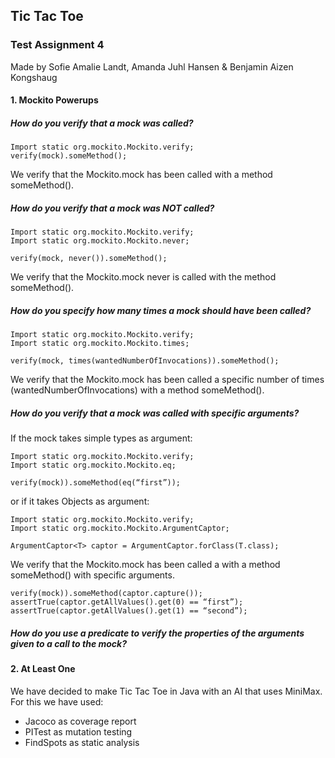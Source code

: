 ## Tic Tac Toe
 
### Test Assignment 4 

Made by Sofie Amalie Landt, Amanda Juhl Hansen & Benjamin Aizen Kongshaug

#### 1. Mockito Powerups

##### How do you verify that a mock was called?
```
Import static org.mockito.Mockito.verify;
verify(mock).someMethod();
```

We verify that the Mockito.mock has been called with a method someMethod().

##### How do you verify that a mock was NOT called?
```
Import static org.mockito.Mockito.verify;
Import static org.mockito.Mockito.never;

verify(mock, never()).someMethod();
```
We verify that the Mockito.mock never is called with the method someMethod().

##### How do you specify how many times a mock should have been called?
```
Import static org.mockito.Mockito.verify;
Import static org.mockito.Mockito.times;

verify(mock, times(wantedNumberOfInvocations)).someMethod();
```

We verify that the Mockito.mock has been called a specific number of times (wantedNumberOfInvocations) with a method someMethod().

##### How do you verify that a mock was called with specific arguments?

If the mock takes simple types as argument:

```
Import static org.mockito.Mockito.verify;
Import static org.mockito.Mockito.eq;

verify(mock)).someMethod(eq(“first”));
```

or if it takes Objects as argument:

```
Import static org.mockito.Mockito.verify;
Import static org.mockito.Mockito.ArgumentCaptor;

ArgumentCaptor<T> captor = ArgumentCaptor.forClass(T.class);
```

We verify that the Mockito.mock has been called a with a method someMethod() with specific arguments.

```
verify(mock)).someMethod(captor.capture());
assertTrue(captor.getAllValues().get(0) == “first”);
assertTrue(captor.getAllValues().get(1) == “second”);
```

##### How do you use a predicate to verify the properties of the arguments given to a call to the mock?

#### 2. At Least One

We have decided to make Tic Tac Toe in Java with an AI that uses MiniMax. For this we have used:

- Jacoco as coverage report
- PITest as mutation testing
- FindSpots as static analysis 



